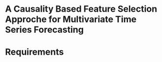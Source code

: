 # A Causality Based Feature Selection Approche for Multivariate Time Series Forecasting

# Requirements

